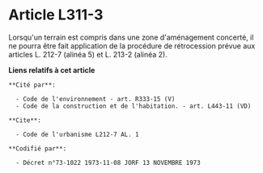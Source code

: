# Article L311-3

Lorsqu'un terrain est compris dans une zone d'aménagement concerté, il ne pourra être fait application de la procédure de
rétrocession prévue aux articles L. 212-7 (alinéa 5) et L. 213-2 (alinéa 2).

**Liens relatifs à cet article**

	**Cité par**:

	  - Code de l'environnement - art. R333-15 (V)
	  - Code de la construction et de l'habitation. - art. L443-11 (VD)

	**Cite**:

	  - Code de l'urbanisme L212-7 AL. 1

	**Codifié par**:

	  - Décret n°73-1022 1973-11-08 JORF 13 NOVEMBRE 1973
